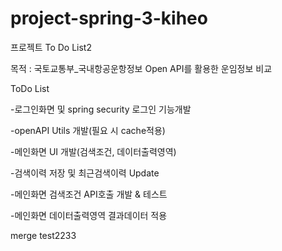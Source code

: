# project-spring-3-kiheo

프로젝트 To Do List2

목적 : 국토교통부_국내항공운항정보 Open API를 활용한 운임정보 비교

ToDo List

-로그인화면 및 spring security 로그인 기능개발

-openAPI Utils 개발(필요 시 cache적용)

-메인화면 UI 개발(검색조건, 데이터출력영역)

-검색이력 저장 및 최근검색이력 Update

-메인화면 검색조건 API호출 개발 & 테스트

-메인화면 데이터출력영역 결과데이터 적용



merge test2233